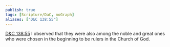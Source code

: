 ```yaml
---
publish: true
tags: [Scripture/DaC, noGraph]
aliases: ["D&C 138:55"]
---
```

[D&C 138:55](https://churchofjesuschrist.org/study/scriptures/dc-testament/dc/138?lang=eng&id=p55#p55) I observed that they were also among the noble and great ones who were chosen in the beginning to be rulers in the Church of God.
